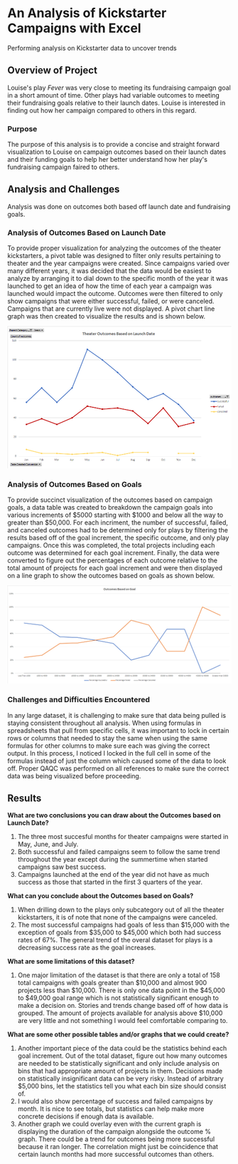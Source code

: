 # An Analysis of Kickstarter Campaigns with Excel
Performing analysis on Kickstarter data to uncover trends

## Overview of Project
Louise's play *Fever* was very close to meeting its fundraising campaign goal in a short amount of time. Other plays had variable outcomes to meeting their fundraising goals relative to their launch dates. Louise is interested in finding out how her campaign compared to others in this regard.
### Purpose
The purpose of this analysis is to provide a concise and straight forward visualization to Louise on campaign outcomes based on their launch dates and their funding goals to help her better understand how her play's fundraising campaign faired to others.
## Analysis and Challenges
Analysis was done on outcomes both based off launch date and fundraising goals. 
### Analysis of Outcomes Based on Launch Date
To provide proper visualization for analyzing the outcomes of the theater kickstarters, a pivot table was designed to filter only results pertaining to theater and the year campaigns were created. Since campaigns varied over many different years, it was decided that the data would be easiest to analyze by arranging it to dial down to the specific month of the year it was launched to get an idea of how the time of each year a campaign was launched would impact the outcome. Outcomes were then filtered to only show campaigns that were either successful, failed, or were canceled. Campaigns that are currently live were not displayed. A pivot chart line graph was then created to visualize the results and is shown below.

![Theater_Outcomes_vs_Launch](https://github.com/smyoung88/kickstarter-analysis/blob/main/Resources/Theater_Outcomes_vs_Launch.png)

### Analysis of Outcomes Based on Goals
To provide succinct visualization of the outcomes based on campaign goals, a data table was created to breakdown the campaign goals into various increments of $5000 starting with $1000 and below all the way to greater than $50,000. For each incriment, the number of successful, failed, and canceled outcomes had to be determined only for plays by filtering the results based off of the goal increment, the specific outcome, and only play campaigns. Once this was completed, the total projects including each outcome was determined for each goal increment. Finally, the data were converted to figure out the percentages of each outcome relative to the total amount of projects for each goal increment and were then displayed on a line graph to show the outcomes based on goals as shown below.

![Outcomes_vs_Goals](https://github.com/smyoung88/kickstarter-analysis/blob/main/Resources/Outcomes_vs_Goals.png)

### Challenges and Difficulties Encountered
In any large dataset, it is challenging to make sure that data being pulled is staying consistent throughout all analysis. When using formulas in spreadsheets that pull from specific cells, it was important to lock in certain rows or columns that needed to stay the same when using the same formulas for other columns to make sure each was giving the correct output. In this process, I noticed I locked in the full cell in some of the formulas instead of just the column which caused some of the data to look off. Proper QAQC was performed on all references to make sure the correct data was being visualized before proceeding.

## Results

**What are two conclusions you can draw about the Outcomes based on Launch Date?**
  1. The three most succesful months for theater campaigns were started in May, June, and July.
  2. Both successful and failed campaigns seem to follow the same trend throughout the year except during the summertime when started campaigns saw best success.
  3. Campaigns launched at the end of the year did not have as much success as those that started in the first 3 quarters of the year.
  
**What can you conclude about the Outcomes based on Goals?**
  1. When drilling down to the plays only subcategory out of all the theater kickstarters, it is of note that none of the campaigns were canceled.
  2. The most successful campaigns had goals of less than $15,000 with the exception of goals from $35,000 to $45,000 which both had success rates of 67%. The general trend of the overal dataset for plays is a decreasing success rate as the goal increases.

**What are some limitations of this dataset?**
  1. One major limitation of the dataset is that there are only a total of 158 total campaigns with goals greater than $10,000 and almost 900 projects less than $10,000. There is only one data point in the $45,000 to $49,000 goal range which is not statistically significant enough to make a decision on. Stories and trends change based off of how data is grouped. The amount of projects available for analysis above $10,000 are very little and not something I would feel comfortable comparing to.

**What are some other possible tables and/or graphs that we could create?**
  1. Another important piece of the data could be the statistics behind each goal increment. Out of the total dataset, figure out how many outcomes are needed to be statistically significant and only include analysis on bins that had appropriate amount of projects in them. Decisions made on statistically insignificant data can be very risky. Instead of arbitrary $5,000 bins, let the statistics tell you what each bin size should consist of.
  2. I would also show percentage of success and failed campaigns by month. It is nice to see totals, but statistics can help make more concrete decisions if enough data is available.
3. Another graph we could overlay even with the current graph is displaying the duration of the campaign alongside the outcome % graph.  There could be a trend for outcomes being more successful because it ran longer. The correlation might just be coincidence that certain launch months had more successful outcomes than others.
